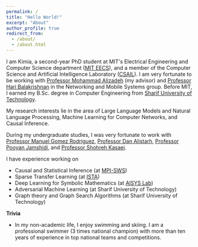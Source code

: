 ```yaml
---
permalink: /
title: "Hello World!"
excerpt: "About"
author_profile: true
redirect_from: 
  - /about/
  - /about.html
---
```


I am Kimia, a second-year PhD student at MIT's Electrical Engineering and Computer Science department ([MIT EECS](https://www.eecs.mit.edu/)), and a member of the Computer Science and Artificial Intelligence Laboratory ([CSAIL](https://www.csail.mit.edu/)). I am very fortunate to be working with [Professor Mohammad Alizadeh](https://scholar.google.com/citations?user=6_cxCKQAAAAJ) (my advisor) and [Professor Hari Balakrishnan](https://scholar.google.com/citations?user=Qf4bw4UAAAAJ&hl=en) in the Networking and Mobile Systems group. Before MIT, I earned my B.Sc. degree in Computer Engineering from [Sharif University of Technology](https://ce.sharif.edu/).

My research interests lie in the area of Large Language Models and Natural Language Processing, Machine Learning for Computer Networks, and Causal Inference.

During my undergraduate studies, I was very fortunate to work with [Professor Manuel Gomez Rodriguez](https://people.mpi-sws.org/~manuelgr/), [Professor Dan Alistarh](https://people.csail.mit.edu/alistarh/), [Professor Pooyan Jamshidi](https://pooyanjamshidi.github.io/), and [Professor Shohreh Kasaei](https://scholar.google.com/citations?user=mvx4PvgAAAAJ&hl=en).

 I have experience working on
- Causal and Statistical Inference (at [MPI-SWS](https://www.mpi-sws.org/))
- Sparse Transfer Learning (at [ISTA](https://ista.ac.at/en/home/))
- Deep Learning for Symbolic Mathematics (at [AISYS Lab](https://pooyanjamshidi.github.io/AISys/))
- Adversarial Machine Learning (at Sharif University of Technology)
- Graph theory and Graph Search Algorithms (at Sharif University of Technology)


**Trivia**
- In my non-academic life, I enjoy swimming and skiing. I am a professional swimmer (3 times national champion) with more than ten years of experience in top national teams and competitions.
